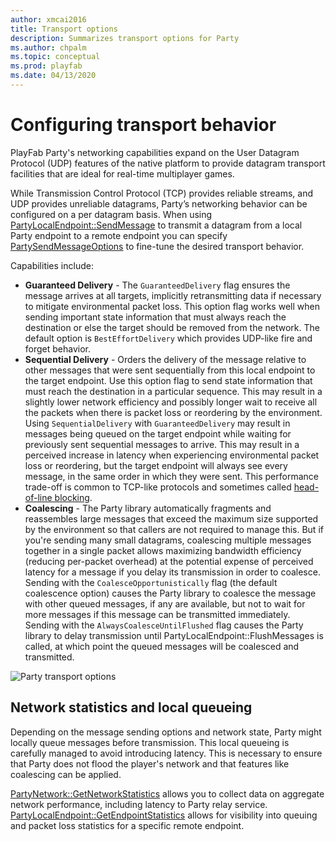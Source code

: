 ```yaml
---
author: xmcai2016
title: Transport options
description: Summarizes transport options for Party
ms.author: chpalm
ms.topic: conceptual
ms.prod: playfab
ms.date: 04/13/2020
---
```


# Configuring transport behavior

PlayFab Party's networking capabilities expand on the User Datagram Protocol (UDP) features of the native platform to provide datagram transport facilities that are ideal for real-time multiplayer games.

While Transmission Control Protocol (TCP) provides reliable streams, and UDP provides unreliable datagrams, Party’s networking behavior can be configured on a per datagram basis. When using [PartyLocalEndpoint::SendMessage](reference/classes/PartyLocalEndpoint/methods/partylocalendpoint_sendmessage.md) to transmit a datagram from a local Party endpoint to a remote endpoint you can specify [PartySendMessageOptions](reference/enums/partysendmessageoptions.md) to fine-tune the desired transport behavior. 

Capabilities include:

- **Guaranteed Delivery** - The `GuaranteedDelivery` flag ensures the message arrives at all targets, implicitly retransmitting data if necessary to mitigate environmental packet loss. This option flag works well when sending important state information that must always reach the destination or else the target should be removed from the network. The default option is `BestEffortDelivery` which provides UDP-like fire and forget behavior. 
- **Sequential Delivery** - Orders the delivery of the message relative to other messages that were sent sequentially from this local endpoint to the target endpoint. Use this option flag to send state information that must reach the destination in a particular sequence. This may result in a slightly lower network efficiency and possibly longer wait  to receive all the packets when there is packet loss or reordering by the environment. Using `SequentialDelivery` with `GuaranteedDelivery` may result in messages being queued on the target endpoint while waiting for previously sent sequential messages to arrive. This may result in a perceived increase in latency when experiencing environmental packet loss or reordering, but the target endpoint will always see every message, in the same order in which they were sent. This performance trade-off is common to TCP-like protocols and sometimes called [head-of-line blocking](https://wikipedia.org/wiki/Head-of-line_blocking).
- **Coalescing** - The Party library automatically fragments and reassembles large messages that exceed the maximum size supported by the environment so that callers are not required to manage this. But if you're sending many small datagrams, coalescing multiple messages together in a single packet allows maximizing bandwidth efficiency (reducing per-packet overhead) at the potential expense of perceived latency for a message if you delay its transmission in order to coalesce. Sending with the `CoalesceOpportunistically` flag (the default coalescence option) causes the Party library to coalesce the message with other queued messages, if any are available, but not to wait for more messages if this message can be transmitted immediately. Sending with the `AlwaysCoalesceUntilFlushed` flag causes the Party library to delay transmission until PartyLocalEndpoint::FlushMessages is called, at which point the queued messages will be coalesced and transmitted.

![Party transport options](media/party-networking-options.png)

## Network statistics and local queueing
Depending on the message sending options and network state, Party might locally queue messages before transmission. This local queueing is carefully managed to avoid introducing latency. This is necessary to ensure that Party does not flood the player's network and that features like coalescing can be applied.

[PartyNetwork::GetNetworkStatistics](./reference/classes/partynetwork/methods/partynetwork_getnetworkstatistics.md) allows you to collect data on aggregate network performance, including latency to Party relay service. [PartyLocalEndpoint::GetEndpointStatistics](./reference/classes/partylocalendpoint/methods/partylocalendpoint_getendpointstatistics.md) allows for visibility into queuing and packet loss statistics for a specific remote endpoint.
